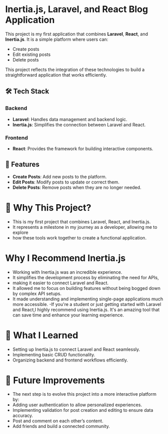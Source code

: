 # Inertia.js, Laravel, and React Blog Application

This project is my first application that combines **Laravel**, **React**, and **Inertia.js**. It is a simple platform where users can:

- Create posts
- Edit existing posts
- Delete posts  

This project reflects the integration of these technologies to build a straightforward application that works efficiently.

## 🛠️ Tech Stack

### Backend  
- **Laravel**: Handles data management and backend logic.  
- **Inertia.js**: Simplifies the connection between Laravel and React.  

### Frontend  
- **React**: Provides the framework for building interactive components.  

## 🚀 Features  
- **Create Posts**: Add new posts to the platform.  
- **Edit Posts**: Modify posts to update or correct them.  
- **Delete Posts**: Remove posts when they are no longer needed.  

# 🎯 Why This Project?
- This is my first project that combines Laravel, React, and Inertia.js. 
- It represents a milestone in my journey as a developer, allowing me to explore 
- how these tools work together to create a functional application.

# Why I Recommend Inertia.js
- Working with Inertia.js was an incredible experience. 
- It simplifies the development process by eliminating the need for APIs, 
- making it easier to connect Laravel and React.
- It allowed me to focus on building features without being bogged down by complex API setups.
- It made understanding and implementing single-page applications much more accessible.
-If you're a student or just getting started with Laravel and React,I highly recommend using Inertia.js. It's an amazing tool that can save time and enhance your learning experience.

# 📝 What I Learned
- Setting up Inertia.js to connect Laravel and React seamlessly.
- Implementing basic CRUD functionality.
- Organizing backend and frontend workflows efficiently.

# 🌟 Future Improvements
- The next step is to evolve this project into a more interactive platform by:
- Adding user authentication to allow personalized experiences.
- Implementing validation for post creation and editing to ensure data accuracy.
- Post and comment on each other’s content.
- Add friends and build a connected community.


